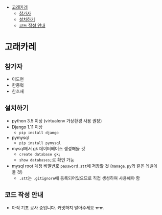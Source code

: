 - [고래카레](#----)
  * [참가자](#---)
  * [설치하기](#----)
  * [코드 작성 안내](#--------)

# 고래카레

## 참가자
 * 이도현
 * 한중혁
 * 한호재

## 설치하기
 * python 3.5 이상 (virtualenv 가상환경 사용 권장)
 * Django 1.11 이상
   * `pip install django`
 * pymysql
   * `pip install pymysql`
 * mysql에서 gk 데이터베이스 생성해둘 것
   * `create database gk;`
   * `show databases;`로 확인 가능
 * mysql root 계정 비밀번호 `password.stt`에 저장할 것 (`manage.py`와 같은 레벨에 둘 것)
   * `.stt`는 `.gitignore`에 등록되어있으므로 직접 생성하여 사용해야 함

## 코드 작성 안내
 * 아직 기초 공사 중입니다. 커밋하지 말아주세요 ㅠㅠ.
